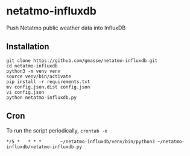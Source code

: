 # netatmo-influxdb

Push Netatmo public weather data into InfluxDB

## Installation
```
git clone https://github.com/gmasse/netatmo-influxdb.git
cd netatmo-influxdb
python3 -m venv venv
source venv/bin/activate
pip install -r requirements.txt
mv config.json.dist config.json
vi config.json
python netatmo-influxdb.py
```

## Cron
To run the script periodically, `crontab -e`
```
*/5 *   * * *       ~/netatmo-influxdb/venv/bin/python3 ~/netatmo-influxdb/netatmo-influxdb.py
```
